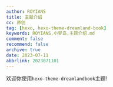 ```yaml
---
author: ROYIANS
title: 主题介绍
cc: 原创
tag: [hexo, hexo-theme-dreamland-book]
keywords: ROYIANS,小梦岛,主题介绍.md
comment: false
recommend: false
archive: true
date: 2023-07-11
abbrlink: 2023071101
---
```


欢迎你使用`hexo-theme-dreamlandbook`主题!
